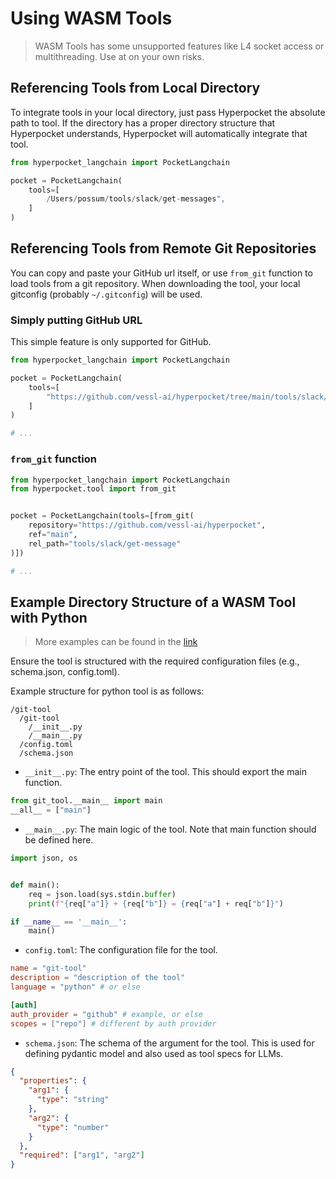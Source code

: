 # Using WASM Tools

> WASM Tools has some unsupported features like L4 socket access or multithreading. Use at on your own risks.

## Referencing Tools from Local Directory

To integrate tools in your local directory, just pass Hyperpocket the absolute path to tool.
If the directory has a proper directory structure that Hyperpocket understands,
Hyperpocket will automatically integrate that tool.

```python
from hyperpocket_langchain import PocketLangchain

pocket = PocketLangchain(
    tools=[
        /Users/possum/tools/slack/get-messages",
    ]
)
```

## Referencing Tools from Remote Git Repositories

You can copy and paste your GitHub url itself, or use `from_git` function to load tools from a git repository.
When downloading the tool, your local gitconfig (probably `~/.gitconfig`) will be used.

### Simply putting GitHub URL

This simple feature is only supported for GitHub.

```python
from hyperpocket_langchain import PocketLangchain

pocket = PocketLangchain(
    tools=[
        "https://github.com/vessl-ai/hyperpocket/tree/main/tools/slack/get-messages",
    ]
)

# ...
```

### `from_git` function

```python
from hyperpocket_langchain import PocketLangchain
from hyperpocket.tool import from_git


pocket = PocketLangchain(tools=[from_git(
    repository="https://github.com/vessl-ai/hyperpocket",
    ref="main",
    rel_path="tools/slack/get-message"
)])

# ...
```

## Example Directory Structure of a WASM Tool with Python

> More examples can be found in the [link](https://github.com/vessl-ai/hyperpocket/tree/main/tools)

Ensure the tool is structured with the required configuration files (e.g., schema.json, config.toml).


Example structure for python tool is as follows:

```shell
/git-tool
  /git-tool
    /__init__.py
    /__main__.py
  /config.toml
  /schema.json
```

- `__init__.py`: The entry point of the tool. This should export the main function.
```python
from git_tool.__main__ import main
__all__ = ["main"]

```
- `__main__.py`: The main logic of the tool. Note that main function should be defined here.
```python
import json, os


def main():
    req = json.load(sys.stdin.buffer)
    print(f"{req["a"]} + {req["b"]} = {req["a"] + req["b"]}")

if __name__ == '__main__':
    main()
```
- `config.toml`: The configuration file for the tool.

```toml
name = "git-tool"
description = "description of the tool"
language = "python" # or else

[auth]
auth_provider = "github" # example, or else
scopes = ["repo"] # different by auth provider
```

- `schema.json`: The schema of the argument for the tool. This is used for defining pydantic model and also used as tool specs for LLMs.

```json
{
  "properties": {
    "arg1": {
      "type": "string"
    },
    "arg2": {
      "type": "number"
    }
  },
  "required": ["arg1", "arg2"]
}
```
